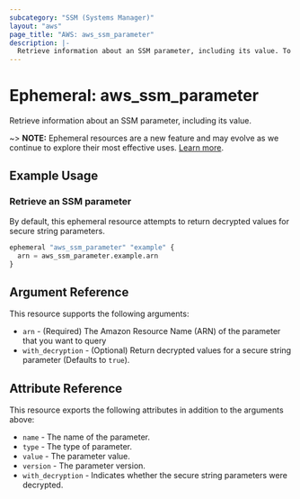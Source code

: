 ```yaml
---
subcategory: "SSM (Systems Manager)"
layout: "aws"
page_title: "AWS: aws_ssm_parameter"
description: |-
  Retrieve information about an SSM parameter, including its value. To retrieve parameter metadata, see the `aws_ssm_parameter` data source.
---
```


# Ephemeral: aws_ssm_parameter

Retrieve information about an SSM parameter, including its value.

~> **NOTE:** Ephemeral resources are a new feature and may evolve as we continue to explore their most effective uses. [Learn more](https://developer.hashicorp.com/terraform/language/v1.10.x/resources/ephemeral).

## Example Usage

### Retrieve an SSM parameter

By default, this ephemeral resource attempts to return decrypted values for secure string parameters.

```terraform
ephemeral "aws_ssm_parameter" "example" {
  arn = aws_ssm_parameter.example.arn
}
```

## Argument Reference

This resource supports the following arguments:

* `arn` - (Required) The Amazon Resource Name (ARN) of the parameter that you want to query
* `with_decryption` - (Optional) Return decrypted values for a secure string parameter (Defaults to `true`).

## Attribute Reference

This resource exports the following attributes in addition to the arguments above:

* `name` - The name of the parameter.
* `type` - The type of parameter.
* `value` - The parameter value.
* `version` - The parameter version.
* `with_decryption` - Indicates whether the secure string parameters were decrypted.
